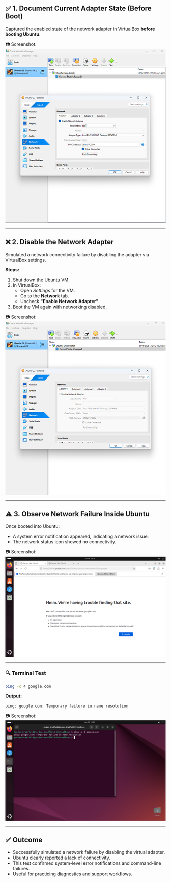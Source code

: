 ## ✅ 1. Document Current Adapter State (Before Boot)

Captured the enabled state of the network adapter in VirtualBox **before booting Ubuntu**.

📷 Screenshot:  
![](../images/NA-enabled.png)

---

## ❌ 2. Disable the Network Adapter

Simulated a network connectivity failure by disabling the adapter via VirtualBox settings.

**Steps:**

1. Shut down the Ubuntu VM.
2. In VirtualBox:
   - Open *Settings* for the VM.
   - Go to the **Network** tab.
   - Uncheck **"Enable Network Adapter"**.
3. Boot the VM again with networking disabled.

📷 Screenshot:  
![](../images/NA-disabled.png)

---

## ⚠️ 3. Observe Network Failure Inside Ubuntu

Once booted into Ubuntu:

- A system error notification appeared, indicating a network issue.
- The network status icon showed no connectivity.

📷 Screenshot:  
![](../images/Ubuntu-error.png)

---

### 🔍 Terminal Test

```bash
ping -c 4 google.com
```

**Output:**

```text
ping: google.com: Temporary failure in name resolution
```

📷 Screenshot:  
![](../images/NetworkPing-error.png)

---

## ✅ Outcome

- Successfully simulated a network failure by disabling the virtual adapter.
- Ubuntu clearly reported a lack of connectivity.
- This test confirmed system-level error notifications and command-line failures.
- Useful for practicing diagnostics and support workflows.


